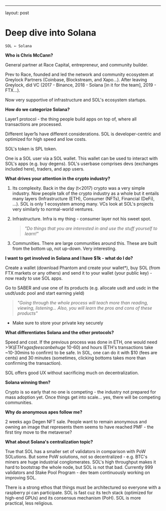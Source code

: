 ---
layout: post
# Deep dive into Solana

```
SOL ← Solana
```

**Who is Chris McCann?**

General partner at Race Capital, entrepreneur, and community builder.

Prev to Race, founded and led the network and community ecosystem at Greylock Partners (Coinbase, Blockstream, and Xapo...). After leaving Greylock, did VC (2017 - Binance, 2018 - Solana [in it for the team], 2019 - FTX...).

Now very supportive of infrastructure and SOL's ecosystem startups.

**How do we categorize Solana?**

Layer1 protocol - the thing people build apps on top of, where all transactions are processed.

Different layer1s have different considerations. SOL is developer-centric and optimized for high speed and low costs.

SOL's token is SPL token.

One is a SOL user via a SOL wallet. This wallet can be used to interact with SOL's apps (e.g. buy degens). SOL's userbase comprises devs (exchanges included here), traders, and app users.

**What drives your attention in the crypto industry?**

1. Its complexity. Back in the day (t<2017) crypto was a very simple industry. Now people talk of the crypto industry as a whole but it entails many layers (Infrastructure (ETH), Consumer (NFTs), Financial (DeFi), ...). SOL is only 1 ecosystem among many. VCs look at SOL's projects very similarly to normal-world ventures.
2. Infrastructure. Infra is my thing - consumer layer not his sweet spot.

    > *"Do things that you are interested in and use the stuff yourself to learn!"*

3. Communities. There are large communities around this. These are built from the bottom up, not up-down. Very interesting.

**I want to get involved in Solana and I have $1k - what do I do?**

Create a wallet (download Phantom and create your wallet*), buy SOL (from FTX markets or any others) and send it to your wallet (your public key) - now ready to use SOL apps.

Go to SABER and use one of its products (e.g. allocate usdt and usdc in the usdt/usdc pool and start earning yield)

> *"Going through the whole process will teach more than reading, viewing, listening... Also, you will learn the pros and cons of these products"*

* Make sure to store your private key securely

**What differentiates Solana and the other protocols?**

Speed and cost. If the previous process was done in ETH, one would need >$1K (ETH's gas fees can be huge ~$10-60) and hours (ETH's transactions take ~10-30mins to confirm) to be safe. In SOL, one can do it with $10 (fees are cents) and 30 minutes (sometimes, clicking bottoms takes more than confirming the transaction).

SOL offers good UX without sacrificing much on decentralization.

**Solana winning then?**

Crypto is so early that no one is competing - the industry not prepared for mass adoption yet. Once things get into scale... yes, there will be competing communities.

**Why do anonymous apes follow me?**

2 weeks ago Degen NFT sale. People want to remain anonymous and owning an image that represents them seems to have reached PMF - the first tiny move to the metaverse?

**What about Solana's centralization topic?**

True that SOL has a smaller set of validators in comparison with PoW SOLutions. But some PoW solutions, not so decentralized - e.g. BTC's miners are huge industrial conglomerates. SOL's high throughput makes it hard to bootstrap the whole node, but SOL is not that bad. Currently 999 validators and Stake Pool Program - dev team continuously working on improving SOL.

There is a strong ethos that things must be architectured so everyone with a raspberry pi can participate. SOL is fast cuz its tech stack (optimized for high-end GPUs) and its consensus mechanism (PoH). SOL is more practical, less religious.
